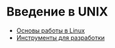 # Введение в UNIX

 * [Основы работы в Linux](intro.md)
 * [Инструменты для разработки](devtools.md)
 

